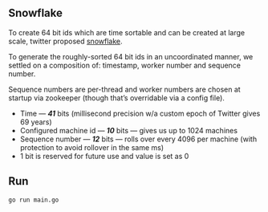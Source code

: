 ## Snowflake

To create 64 bit ids which are time sortable and can be created at large scale, twitter proposed [snowflake](https://blog.twitter.com/engineering/en_us/a/2010/announcing-snowflake.html).

To generate the roughly-sorted 64 bit ids in an uncoordinated manner, we settled on a composition of: timestamp, worker number and sequence number.

Sequence numbers are per-thread and worker numbers are chosen at startup via zookeeper (though that’s overridable via a config file).

- Time — ***41*** bits (millisecond precision w/a custom epoch of Twitter gives 69 years)
- Configured machine id — ***10*** bits — gives us up to 1024 machines
- Sequence number — ***12*** bits — rolls over every 4096 per machine (with protection to avoid rollover in the same ms)
- 1 bit is reserved for future use and value is set as 0

## Run
`go run main.go`